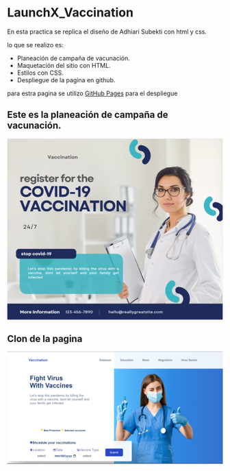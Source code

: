 # LaunchX_Vaccination

En esta practica se replica el diseño de Adhiari Subekti con html y css.

lo que se realizo es:

- Planeación de campaña de vacunación.
- Maquetación del sitio con HTML.
- Estilos con CSS.
- Despliegue de la pagina en github.

para estra pagina se utilizo [GitHub Pages](https://daveoval.github.io/LaunchX_Vaccination/) para el despliegue

## Este es la planeación de campaña de vacunación.
![This is an image](vaccination.PNG)


## Clon de la pagina
![This is an image](vaccination2.PNG)

